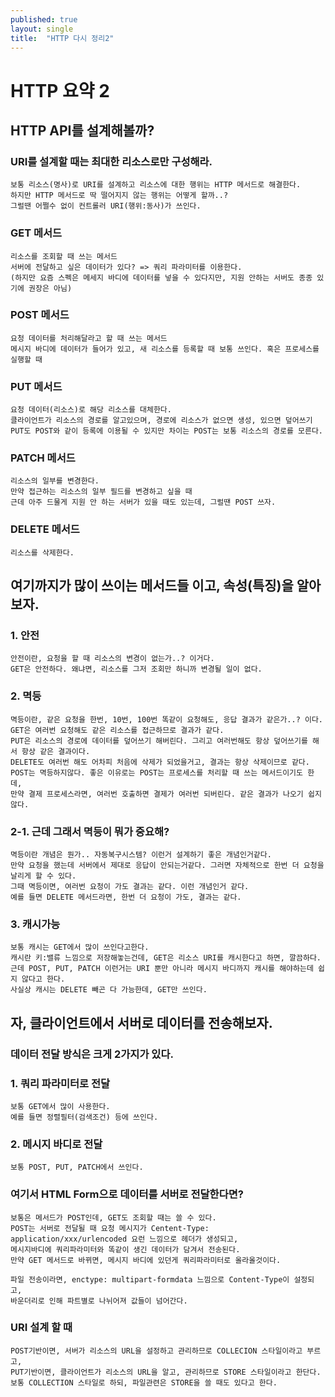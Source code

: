```yaml
---
published: true
layout: single
title:  "HTTP 다시 정리2"
---
```


# HTTP 요약 2

## HTTP API를 설계해볼까?

### URI를 설계할 때는 최대한 리소스로만 구성해라.
    보통 리소스(명사)로 URI를 설계하고 리소스에 대한 행위는 HTTP 메서드로 해결한다.
    하지만 HTTP 메서드로 딱 떨어지지 않는 행위는 어떻게 할까..?
    그럴땐 어쩔수 없이 컨트롤러 URI(행위:동사)가 쓰인다.
    
### GET 메서드
    리소스를 조회할 때 쓰는 메서드
    서버에 전달하고 싶은 데이터가 있다? => 쿼리 파라미터를 이용한다.
    (하지만 요즘 스펙은 메세지 바디에 데이터를 넣을 수 있다지만, 지원 안하는 서버도 종종 있기에 권장은 아님)
    
### POST 메서드
    요청 데이터를 처리해달라고 할 때 쓰는 메서드
    메시지 바디에 데이터가 들어가 있고, 새 리소스를 등록할 때 보통 쓰인다. 혹은 프로세스를 실행할 때
    
### PUT 메서드
    요청 데이터(리소스)로 해당 리소스를 대체한다.
    클라이언트가 리소스의 경로를 알고있으며, 경로에 리소스가 없으면 생성, 있으면 덮어쓰기
    PUT도 POST와 같이 등록에 이용될 수 있지만 차이는 POST는 보통 리소스의 경로를 모른다.
    
### PATCH 메서드
    리소스의 일부를 변경한다.
    만약 접근하는 리소스의 일부 필드를 변경하고 싶을 때
    근데 아주 드물게 지원 안 하는 서버가 있을 때도 있는데, 그럴땐 POST 쓰자.
    
### DELETE 메서드
    리소스를 삭제한다.
    
## 여기까지가 많이 쓰이는 메서드들 이고, 속성(특징)을 알아보자.

### 1. 안전
    안전이란, 요청을 할 때 리소스의 변경이 없는가..? 이거다.
    GET은 안전하다. 왜냐면, 리소스를 그저 조회만 하니까 변경될 일이 없다.
    
### 2. 멱등
    멱등이란, 같은 요청을 한번, 10번, 100번 똑같이 요청해도, 응답 결과가 같은가..? 이다.
    GET은 여러번 요청해도 같은 리소스를 접근하므로 결과가 같다.
    PUT은 리소스의 경로에 데이터를 덮어쓰기 해버린다. 그리고 여러번해도 항상 덮어쓰기를 해서 항상 같은 결과이다.
    DELETE도 여러번 해도 어차피 처음에 삭제가 되었을거고, 결과는 항상 삭제이므로 같다.
    POST는 멱등하지않다. 좋은 이유로는 POST는 프로세스를 처리할 때 쓰는 메서드이기도 한데,
    만약 결제 프로세스라면, 여러번 호출하면 결제가 여러번 되버린다. 같은 결과가 나오기 쉽지않다.
    
### 2-1. 근데 그래서 멱등이 뭐가 중요해?
    멱등이란 개념은 뭔가.. 자동복구시스템? 이런거 설계하기 좋은 개념인거같다.
    만약 요청을 했는데 서버에서 제대로 응답이 안되는거같다. 그러면 자체적으로 한번 더 요청을 날리게 할 수 있다.
    그때 멱등이면, 여러번 요청이 가도 결과는 같다. 이런 개념인거 같다.
    예를 들면 DELETE 메서드라면, 한번 더 요청이 가도, 결과는 같다.
    
### 3. 캐시가능
    보통 캐시는 GET에서 많이 쓰인다고한다.
    캐시란 키:밸류 느낌으로 저장해놓는건데, GET은 리소스 URI를 캐시한다고 하면, 깔끔하다.
    근데 POST, PUT, PATCH 이런거는 URI 뿐만 아니라 메시지 바디까지 캐시를 해야하는데 쉽지 않다고 한다.
    사실상 캐시는 DELETE 빼곤 다 가능한데, GET만 쓰인다.
    
## 자, 클라이언트에서 서버로 데이터를 전송해보자.

### 데이터 전달 방식은 크게 2가지가 있다.

### 1. 쿼리 파라미터로 전달
    보통 GET에서 많이 사용한다.
    예를 들면 정렬필터(검색조건) 등에 쓰인다.
    
### 2. 메시지 바디로 전달
    보통 POST, PUT, PATCH에서 쓰인다.
    
### 여기서 HTML Form으로 데이터를 서버로 전달한다면?
    보통은 메서드가 POST인데, GET도 조회할 때는 쓸 수 있다.
    POST는 서버로 전달될 때 요청 메시지가 Centent-Type: application/xxx/urlencoded 요런 느낌으로 헤더가 생성되고,
    메시지바디에 쿼리파라미터와 똑같이 생긴 데이터가 담겨서 전송된다.
    만약 GET 메서드로 바뀌면, 메시지 바디에 있던게 쿼리파라미터로 올라올것이다.
    
    파일 전송이라면, enctype: multipart-formdata 느낌으로 Content-Type이 설정되고,
    바운더리로 인해 파트별로 나뉘어져 값들이 넘어간다.
    
### URI 설계 할 때
    POST기반이면, 서버가 리소스의 URL을 설정하고 관리하므로 COLLECION 스타일이라고 부르고,
    PUT기반이면, 클라이언트가 리소스의 URL을 알고, 관리하므로 STORE 스타일이라고 한단다.
    보통 COLLECTION 스타일로 하되, 파일관련은 STORE을 쓸 때도 있다고 한다.
